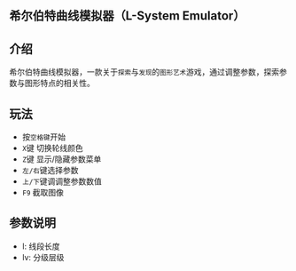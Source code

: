 ## 希尔伯特曲线模拟器（L-System Emulator）

## 介绍
希尔伯特曲线模拟器，一款关于`探索`与`发现`的`图形艺术`游戏，通过调整参数，探索参数与图形特点的相关性。

## 玩法

- 按`空格键`开始
- `X`键 切换轮线颜色
- `Z`键 显示/隐藏参数菜单
- `左/右`键选择参数
- `上/下`键调调整参数数值
- `F9` 截取图像

## 参数说明

- l: 线段长度
- lv: 分级层级
